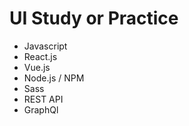# UI Study or Practice

- Javascript
- React.js
- Vue.js
- Node.js / NPM
- Sass
- REST API
- GraphQl
